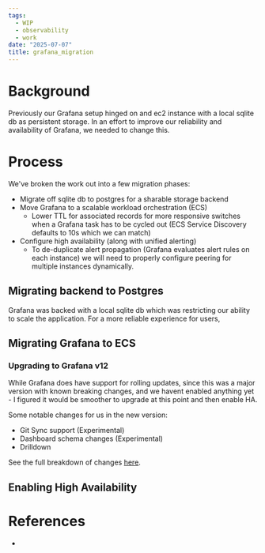 ```yaml
---
tags:
  - WIP
  - observability
  - work
date: "2025-07-07"
title: grafana_migration
---
```


# Background

Previously our Grafana setup hinged on and ec2 instance with a local sqlite db as persistent storage. In an effort to improve our reliability and availability of Grafana, we needed to change this.

# Process

We've broken the work out into a few migration phases:

- Migrate off sqlite db to postgres for a sharable storage backend
- Move Grafana to a scalable workload orchestration (ECS)
	- Lower TTL for associated records for more responsive switches when a Grafana task has to be cycled out (ECS Service Discovery defaults to 10s which we can match)
- Configure high availability (along with unified alerting)
	- To de-duplicate alert propagation (Grafana evaluates alert rules on each instance) we will need to properly configure peering for multiple instances dynamically.

## Migrating backend to Postgres

Grafana was backed with a local sqlite db which was restricting our ability to scale the application. For a more reliable experience for users, 

## Migrating Grafana to ECS

### Upgrading to Grafana v12

While Grafana does have support for rolling updates, since this was a major version with known breaking changes, and we havent enabled anything yet - I figured it would be smoother to upgrade at this point and then enable HA.

Some notable changes for us in the new version:

- Git Sync support (Experimental)
- Dashboard schema changes (Experimental)
- Drilldown

See the full breakdown of changes [here](https://grafana.com/docs/grafana/latest/whatsnew/whats-new-in-v12-0/).

## Enabling High Availability


# References

- 
